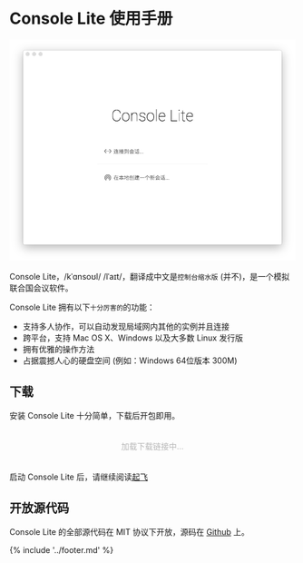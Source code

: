 <style>

#down-block .loading-hint {
  display: none;
  text-align: center;
  padding: 20px;
  opacity: 0.3;
}

#down-block .down-content {
  display: block;
}

#down-block.loading .loading-hint {
  display: block;
}

#down-block.loading .down-content {
  display: none;
}

.down-sec {
  padding: 20px;
  text-align: center;
  background: white;
  border-radius: 4px;
}

.down-btn {
  padding: 20px;
  font-size: 16px;
  background: #EEE;

  transition: opacity .2s ease;
  opacity: .8;

  border-radius: 2px;

  outline: 0;
  border: 0;
  margin: 10px;

  box-shadow: rgba(0,0,0,.12) 0 2px 3px;
}

.down-btn.primary {
  background: #B3E5FC;
  color: #0288D1;
}

.down-btn:hover {
  opacity: 1;
}
</style>

<script src="https://code.jquery.com/jquery-3.1.0.min.js"></script>
<script>

$.get('https://store.bjmun.org/console-lite')
.done(function(data) {
  var $data = $(data);

  var fontbucket = {};
  var nofontbucket = {};
  var maxVersion;

  $data
  .children('ListBucketResult')
  .children('Contents').each(function(i) {
    var name = $(this).children('Key').html();
    var size = $(this).children('Size').html();
    var info = name.match(/^Console-Lite-v(\d+)\.(\d+)\.(\d+)-([^-]*)-([^-\.]*)(-nofont)?(.*)$/);
    if(!info) return;
    var ver1 = info[1];
    var ver2 = info[2];
    var ver3 = info[3];
    var platform = info[4];
    var arch = info[5];
    var nofont = info[6];

    var desc = {
      version: [ver1, ver2, ver3],
      name: name,
      size: size,
    };

    var bucket = nofont ? nofontbucket : fontbucket;
    var limiter = platform + '-' + arch;

    var original = bucket[limiter];
    if(!original || ver1 > original.version[0] || ver2 > original.version[1] || ver3 > original.version[2]) {
      bucket[limiter] = desc;
    }

    if(!maxVersion || ver1 > maxVersion[0] || ver2 > maxVersion[1] || ver3 > maxVersion[2]) {
      maxVersion = desc.version;
    }
  });

  console.log(fontbucket);
  console.log(nofontbucket);

  [
    { key: 'darwin-x64', name: 'Mac OS X 64位' },
    { key: 'darwin-x32', name: 'Mac OS X 32位' },
    { key: 'win32-x64', name: 'Windows 64位' },
    { key: 'win32-ia32', name: 'Windows 32位' },
    { key: 'linux-x64', name: 'Linux 64位' },
    { key: 'linux-ia32', name: 'Linux 32位' },
  ].forEach(function(e) {
    if(e.key in fontbucket) {
      var btn = $('<button>').addClass('down-btn').addClass('primary').text(e.name + ' (' + Math.round(fontbucket[e.key].size / 1024 / 10.24) / 100 + 'MB)');
      $('<a>')
      .attr('href', 'https://store.bjmun.org/console-lite/' + fontbucket[e.key].name).append(btn).appendTo('.down-sec.down-default');
    }

    if(e.key in nofontbucket) {
      var btn = $('<button>').addClass('down-btn').text(e.name + ' (' + Math.round(nofontbucket[e.key].size / 1024 / 10.24) / 100 + 'MB)');
      $('<a>')
      .attr('href', 'https://store.bjmun.org/console-lite/' + nofontbucket[e.key].name).append(btn).appendTo('.down-sec.down-nofont');
    }
  });

  $('#down-ver').text('v' + maxVersion[0] + '.' + maxVersion[1] + '.' + maxVersion[2]);
  $('#down-block').removeClass('loading');
})
.fail(function(err) {
  console.error(err);
  $("#down-block .loading-hint").html('加载出错，请刷新页面重试');
})
</script>

# Console Lite 使用手册 

![启动界面](initial-screen.png)

Console Lite，/kˈɑnsoʊl/ /lˈaɪt/，翻译成中文是`控制台缩水版` (并不)，是一个模拟联合国会议软件。

Console Lite 拥有以下<small>十分厉害的</small>的功能：

- 支持多人协作，可以自动发现局域网内其他的实例并且连接
- 跨平台，支持 Mac OS X、Windows 以及大多数 Linux 发行版
- 拥有优雅的操作方法
- 占据震撼人心的硬盘空间 (例如：Windows 64位版本 300M)

## 下载

安装 Console Lite 十分简单，下载后开包即用。

<div id="down-block" class="loading">
  <div class="loading-hint">加载下载链接中...</div>
  <div class="down-content">
  当前发布的版本为 <span id="down-ver"></span>。

  <div class="down-sec down-default">
  </div>

  如果你的下载带宽不够，可以下载不带字体的版本，可能会导致体验弱化。

  <div class="down-sec down-nofont">
  </div>
  </div>
</div>

启动 Console Lite 后，请继续阅读[起飞](takeoff.md)


## 开放源代码

Console Lite 的全部源代码在 MIT 协议下开放，源码在 [Github](https://github.com/CircuitCoder/Console-Lite) 上。

{% include '../footer.md' %}
